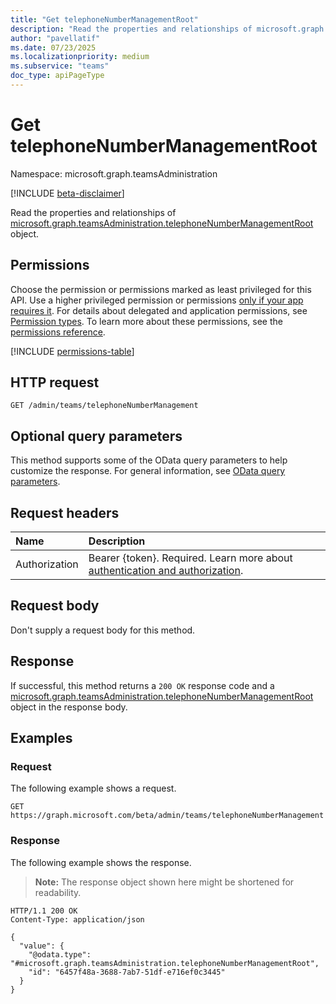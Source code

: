 ```yaml
---
title: "Get telephoneNumberManagementRoot"
description: "Read the properties and relationships of microsoft.graph.teamsAdministration.telephoneNumberManagementRoot object."
author: "pavellatif"
ms.date: 07/23/2025
ms.localizationpriority: medium
ms.subservice: "teams"
doc_type: apiPageType
---
```


# Get telephoneNumberManagementRoot

Namespace: microsoft.graph.teamsAdministration

[!INCLUDE [beta-disclaimer](../../includes/beta-disclaimer.md)]

Read the properties and relationships of [microsoft.graph.teamsAdministration.telephoneNumberManagementRoot](../resources/teamsadministration-telephonenumbermanagementroot.md) object.

## Permissions

Choose the permission or permissions marked as least privileged for this API. Use a higher privileged permission or permissions [only if your app requires it](/graph/permissions-overview#best-practices-for-using-microsoft-graph-permissions). For details about delegated and application permissions, see [Permission types](/graph/permissions-overview#permission-types). To learn more about these permissions, see the [permissions reference](/graph/permissions-reference).

<!-- {
  "blockType": "permissions",
  "name": "teamsadministration-telephonenumbermanagementroot-get-permissions"
}
-->
[!INCLUDE [permissions-table](../includes/permissions/teamsadministration-telephonenumbermanagementroot-get-permissions.md)]

## HTTP request

<!-- {
  "blockType": "ignored"
}
-->
``` http
GET /admin/teams/telephoneNumberManagement
```

## Optional query parameters

This method supports some of the OData query parameters to help customize the response. For general information, see [OData query parameters](/graph/query-parameters).

## Request headers

|Name|Description|
|:---|:---|
|Authorization|Bearer {token}. Required. Learn more about [authentication and authorization](/graph/auth/auth-concepts).|

## Request body

Don't supply a request body for this method.

## Response

If successful, this method returns a `200 OK` response code and a [microsoft.graph.teamsAdministration.telephoneNumberManagementRoot](../resources/teamsadministration-telephonenumbermanagementroot.md) object in the response body.

## Examples

### Request

The following example shows a request.
<!-- {
  "blockType": "request",
  "name": "get_telephonenumbermanagementroot"
}
-->
``` http
GET https://graph.microsoft.com/beta/admin/teams/telephoneNumberManagement
```


### Response

The following example shows the response.
>**Note:** The response object shown here might be shortened for readability.
<!-- {
  "blockType": "response",
  "truncated": true,
  "@odata.type": "microsoft.graph.teamsAdministration.telephoneNumberManagementRoot"
}
-->
``` http
HTTP/1.1 200 OK
Content-Type: application/json

{
  "value": {
    "@odata.type": "#microsoft.graph.teamsAdministration.telephoneNumberManagementRoot",
    "id": "6457f48a-3688-7ab7-51df-e716ef0c3445"
  }
}
```

